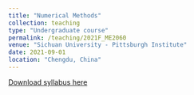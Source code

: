 ```yaml
---
title: "Numerical Methods"
collection: teaching
type: "Undergraduate course"
permalink: /teaching/2021F_ME2060
venue: "Sichuan University - Pittsburgh Institute"
date: 2021-09-01
location: "Chengdu, China"
---
```

[Download syllabus here](http://Liuchao-JIN.github.io/files/2021F_ME2060.pdf)
